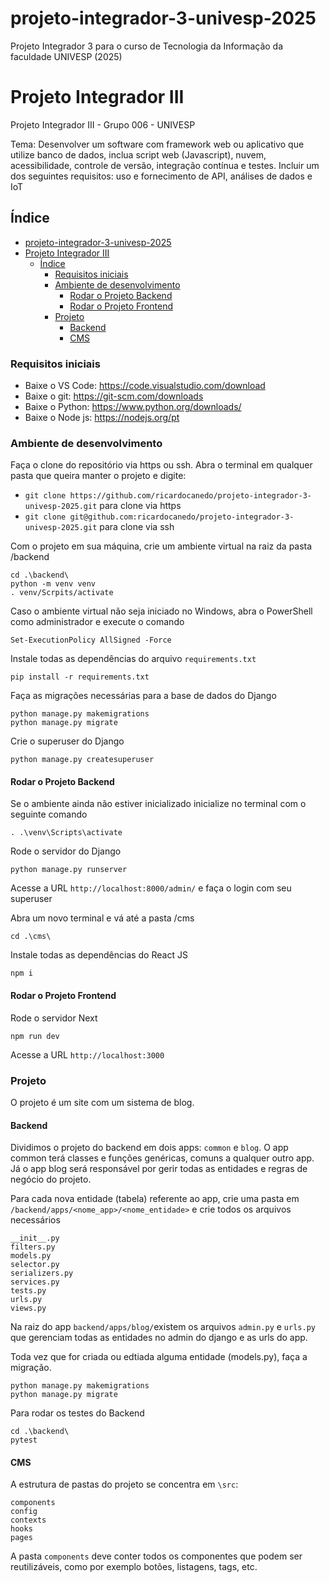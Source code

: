 # projeto-integrador-3-univesp-2025

Projeto Integrador 3 para o curso de Tecnologia da Informação da faculdade UNIVESP (2025)

# Projeto Integrador III

Projeto Integrador III - Grupo 006 - UNIVESP

Tema: Desenvolver um software com framework web ou aplicativo que utilize banco de dados, inclua script web (Javascript), nuvem, acessibilidade, controle de versão, integração contínua e testes. Incluir um dos seguintes requisitos: uso e fornecimento de API, análises de dados e IoT


## Índice

<!--ts-->
- [projeto-integrador-3-univesp-2025](#projeto-integrador-3-univesp-2025)
- [Projeto Integrador III](#projeto-integrador-iii)
  - [Índice](#índice)
    - [Requisitos iniciais](#requisitos-iniciais)
    - [Ambiente de desenvolvimento](#ambiente-de-desenvolvimento)
      - [Rodar o Projeto Backend](#rodar-o-projeto-backend)
      - [Rodar o Projeto Frontend](#rodar-o-projeto-frontend)
    - [Projeto](#projeto)
      - [Backend](#backend)
      - [CMS](#cms)
<!--te-->


### Requisitos iniciais

- Baixe o VS Code: https://code.visualstudio.com/download
- Baixe o git: https://git-scm.com/downloads
- Baixe o Python: https://www.python.org/downloads/
- Baixe o Node js: https://nodejs.org/pt

### Ambiente de desenvolvimento

Faça o clone do repositório via https ou ssh. Abra o terminal em qualquer pasta que queira manter o projeto e digite: 
- ```git clone https://github.com/ricardocanedo/projeto-integrador-3-univesp-2025.git``` para clone via https
- ```git clone git@github.com:ricardocanedo/projeto-integrador-3-univesp-2025.git``` para clone via ssh

Com o projeto em sua máquina, crie um ambiente virtual na raiz da pasta /backend
```
cd .\backend\
python -m venv venv
. venv/Scrpits/activate
```

Caso o ambiente virtual não seja iniciado no Windows, abra o PowerShell como administrador e execute o comando
```
Set-ExecutionPolicy AllSigned -Force
```

Instale todas as dependências do arquivo ```requirements.txt```
```
pip install -r requirements.txt
```

Faça as migrações necessárias para a base de dados do Django
```
python manage.py makemigrations
python manage.py migrate
```

Crie o superuser do Django
```
python manage.py createsuperuser
```

#### Rodar o Projeto Backend

Se o ambiente ainda não estiver inicializado inicialize no terminal com o seguinte comando
```
. .\venv\Scripts\activate
````

Rode o servidor do Django
```
python manage.py runserver 
```

Acesse a URL ```http://localhost:8000/admin/``` e faça o login com seu superuser


Abra um novo terminal e vá até a pasta /cms

```
cd .\cms\
```

Instale todas as dependências do React JS

```
npm i
```

#### Rodar o Projeto Frontend

Rode o servidor Next

```
npm run dev
```

Acesse a URL ```http://localhost:3000```

### Projeto

O projeto é um site com um sistema de blog.

#### Backend

Dividimos o projeto do backend em dois apps: `common` e `blog`. O app common terá classes e funções genéricas, comuns a qualquer outro app. Já o app blog será responsável por gerir todas as entidades e regras de negócio do projeto.

Para cada nova entidade (tabela) referente ao app, crie uma pasta em `/backend/apps/<nome_app>/<nome_entidade>` e crie todos os arquivos necessários

```
__init__.py
filters.py
models.py
selector.py
serializers.py
services.py
tests.py
urls.py
views.py
```

Na raiz do app `backend/apps/blog/`existem os arquivos `admin.py` e `urls.py` que gerenciam todas as entidades no admin do django e as urls do app.

Toda vez que for criada ou edtiada alguma entidade (models.py), faça a migração.

```
python manage.py makemigrations
python manage.py migrate
```

Para rodar os testes do Backend

```
cd .\backend\
pytest
```

#### CMS

A estrutura de pastas do projeto se concentra em `\src`:

```
components
config
contexts
hooks
pages
```

A pasta `components` deve conter todos os componentes que podem ser reutilizáveis, como por exemplo botões, listagens, tags, etc. 

